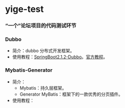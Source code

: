 # yige-test
### “一个”论坛项目的代码测试环节

### Dubbo 
- 简介：dubbo 分布式开发框架。
- 使用教程：[SpringBoot2.1.2-Dubbo](https://www.jianshu.com/p/0579ce1509ea)。[官方教程](https://github.com/apache/incubator-dubbo-spring-boot-project)。

### Mybatis-Generator
- 简介：
  - Mybatis：持久层框架。
  - Generator MyBatis：框架下的一款优秀的分页插件。
- 使用教程：
